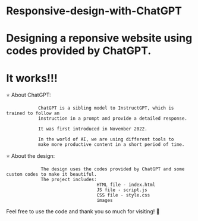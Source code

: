 # Responsive-design-with-ChatGPT

# Designing a reponsive website using codes provided by ChatGPT.

# It works!!!

⭐ About ChatGPT:

                ChatGPT is a sibling model to InstructGPT, which is trained to follow an 
                instruction in a prompt and provide a detailed response.
                
                It was first introduced in November 2022.
                
                In the world of AI, we are using different tools to 
                make more productive content in a short period of time.
                
                
⭐ About the design:
                
                 The design uses the codes provided by ChatGPT and some custom codes to make it beautiful.
                 The project includes: 
                                      HTML file - index.html
                                      JS file - script.js
                                      CSS file - style.css
                                      images

Feel free to use the code and thank you so much for visiting! 🤗
                 
